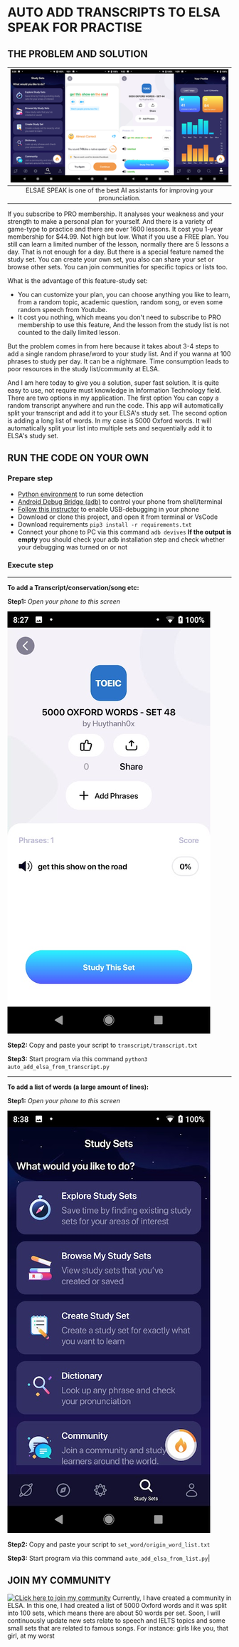 # AUTO ADD TRANSCRIPTS TO ELSA SPEAK FOR PRACTISE
## THE PROBLEM AND SOLUTION

|![ELSA](elasa.png)|
|:----------------:|
|ELSAE SPEAK is one of the best AI assistants for improving your pronunciation.|

If you subscribe to PRO membership. It analyses your weakness and your strength to make a personal plan for yourself. And there is a variety of game-type to practice and there are over 1600 lessons. It cost you 1-year membership for $44.99. Not high but low.
What if you use a FREE plan. You still can learn a limited number of the lesson, normally there are 5 lessons a day. That is not enough for a day. But there is a special feature named the study set. You can create your own set, you also can share your set or browse other sets. You can join communities for specific topics or lists too.

What is the advantage of this feature-study set:

- You can customize your plan, you can choose anything you like to learn, from a random topic, academic question, random song, or even some random speech from Youtube.
- It cost you nothing, which means you don't need to subscribe to PRO membership to use this feature, And the lesson from the study list is not counted to the daily limited lesson.

But the problem comes in from here because it takes about 3-4 steps to add a single random phrase/word to your study list. And if you wanna at 100 phrases to study per day. It can be a nightmare. Time consumption leads to poor resources in the study list/community at ELSA.

And I am here today to give you a solution, super fast solution. It is quite easy to use, not require must knowledge in Information Technology field. There are two options in my application. The first option You can copy a random transcript anywhere and run the code. This app will automatically split your transcript and add it to your ELSA's study set. The second option is adding a long list of words. In my case is 5000 Oxford words. It will automatically split your list into multiple sets and sequentially add it to ELSA's study set.

## RUN THE CODE ON YOUR OWN

### Prepare step
- [Python environment](https://www.python.org/downloads/) to run some detection
- [Android Debug Bridge (adb)](https://developer.android.com/studio/command-line/adb) to control your phone from shell/terminal 
- [Follow this instructor](https://developer.android.com/studio/command-line/adb#Enabling) to enable USB-debugging in your phone
- Download or clone this project, and open it from terminal or VsCode
- Download requirements `pip3 install -r requirements.txt`
- Connect your phone to PC via this command `adb devives` 
**If the output is empty** you should check your adb installation step and check whether your debugging was turned on or not

###  Execute step
<hr>

**To add a Transcript/conservation/song etc:**

**Step1:** *Open your phone to this screen*

![You study set](Screenshot_20220118-202740.jpg)

**Step2:** Copy and paste your script to `transcript/transcript.txt`

**Step3:** Start program via this command `python3 auto_add_elsa_from_transcript.py `
<hr>

**To add a list of words (a large amount of lines):**

**Step1:** *Open your phone to this screen*

![You study set](Screenshot_20220117-203819.jpg)

**Step2:** Copy and paste your script to `set_word/origin_word_list.txt`

**Step3:** Start program via this command `auto_add_elsa_from_list.py`|


## JOIN MY COMMUNITY
[![CLick here to join my community](https://cdn.tgdd.vn/GameApp/3/225582/Screentshots/elsa-speak-hoc-tieng-anh-luyen-noi-chuan-nhu-nguoi-ban-225582-logo-05-07-2020.png)](https://share.elsanow.io/0hGLKBUqTmb?~channel=messenger)
Currently, I have created a community in ELSA. In this one, I had created a list of 5000 Oxford words and it was split into 100 sets, which means there are about 50 words per set.
Soon, I will continuously update new sets relate to speech and IELTS topics and some small sets that are related to famous songs. For instance: girls like you, that girl, at my worst